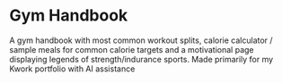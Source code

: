 # Gym Handbook

A gym handbook with most common workout splits, calorie calculator / sample meals for common calorie targets and a motivational page displaying legends of strength/indurance sports. Made primarily for my Kwork portfolio with AI assistance
